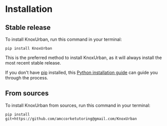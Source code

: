 # Installation

## Stable release

To install KnoxUrban, run this command in your terminal:

```
pip install KnoxUrban
```

This is the preferred method to install KnoxUrban, as it will always install the most recent stable release.

If you don't have [pip](https://pip.pypa.io) installed, this [Python installation guide](http://docs.python-guide.org/en/latest/starting/installation/) can guide you through the process.

## From sources

To install KnoxUrban from sources, run this command in your terminal:

```
pip install git+https://github.com/amccorketutoring@gmail.com/KnoxUrban
```
